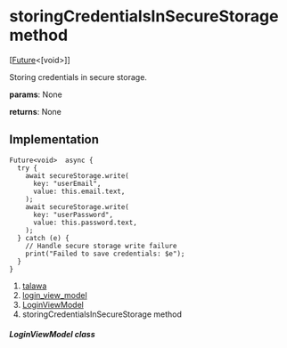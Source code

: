 
<div>

# storingCredentialsInSecureStorage method

</div>


[[Future](https://api.flutter.dev/flutter/dart-core/Future-class.html)\<[void\>]]




Storing credentials in secure storage.

**params**: None

**returns**: None



## Implementation

``` language-dart
Future<void>  async {
  try {
    await secureStorage.write(
      key: "userEmail",
      value: this.email.text,
    );
    await secureStorage.write(
      key: "userPassword",
      value: this.password.text,
    );
  } catch (e) {
    // Handle secure storage write failure
    print("Failed to save credentials: $e");
  }
}
```







1.  [talawa](../../index.html)
2.  [login_view_model](../../view_model_pre_auth_view_models_login_view_model/)
3.  [LoginViewModel](../../view_model_pre_auth_view_models_login_view_model/LoginViewModel-class.html)
4.  storingCredentialsInSecureStorage method

##### LoginViewModel class







